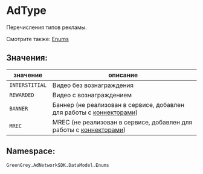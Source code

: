 # AdType
Перечисления типов рекламы.

Смотрите также: [Enums](enums.md)

## Значения:

значение | описание
-|-
`INTERSTITIAL` | Видео без вознаграждения
`REWARDED` | Видео с вознаграждением
`BANNER` | Баннер (не реализован в сервисе, добавлен для работы с [коннекторами](../connectors/connectors.md))
`MREC` | MREC (не реализован в сервисе, добавлен для работы с [коннекторами](../connectors/connectors.md))

## Namespace:

`GreenGrey.AdNetworkSDK.DataModel.Enums`